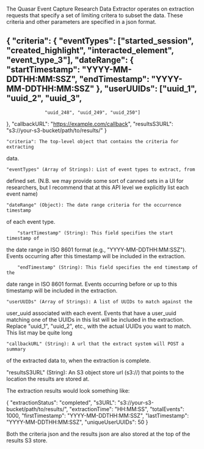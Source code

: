 The Quasar Event Capture Research Data Extractor operates on extraction requests
that specify a set of limiting critera to subset the data. These criteria and other
parameters are specified in a json format.


{
  "criteria": {
    "eventTypes": ["started_session", "created_highlight",
                   "interacted_element", "event_type_3"],
    "dateRange": {
      "startTimestamp": "YYYY-MM-DDTHH:MM:SSZ",
      "endTimestamp": "YYYY-MM-DDTHH:MM:SSZ"
    },
    "userUUIDs": ["uuid_1", "uuid_2", "uuid_3",
 ---
                  "uuid_248", "uuid_249", "uuid_250"]
  },
  "callbackURL": "https://example.com/callback",
  "resultsS3URL": "s3://your-s3-bucket/path/to/results/"
}


    "criteria": The top-level object that contains the criteria for extracting
data.

    "eventTypes" (Array of Strings): List of event types to extract, from
defined set.  (N.B. we may provide some sort of canned sets in a UI for
researchers, but I recommend that at this API level we explicitly list each
event name)

    "dateRange" (Object): The date range criteria for the occurrence timestamp
of each event type.

        "startTimestamp" (String): This field specifies the start timestamp of
the date range in ISO 8601 format (e.g., "YYYY-MM-DDTHH:MM:SSZ"). Events
occurring after this timestamp will be included in the extraction.

        "endTimestamp" (String): This field specifies the end timestamp of the
date range in ISO 8601 format. Events occurring before or up to this timestamp
will be included in the extraction.

    "userUUIDs" (Array of Strings): A list of UUIDs to match against the
user_uuid associated with each event. Events that have a user_uuid matching one
of the UUIDs in this list will be included in the extraction. Replace "uuid_1",
"uuid_2", etc., with the actual UUIDs you want to match. This list may be quite
long

    "callbackURL" (String): A url that the extract system will POST a summary
of the extracted data to, when the extraction is complete. 

   "resultsS3URL" (String): An S3 object store url (s3://) that points to the
location the results are stored at.


The extraction results would look something like:

{
  "extractionStatus": "completed",
  "s3URL": "s3://your-s3-bucket/path/to/results/",
  "extractionTime": "HH:MM:SS",
  "totalEvents": 1000,
  "firstTimestamp": "YYYY-MM-DDTHH:MM:SSZ",
  "lastTimestamp": "YYYY-MM-DDTHH:MM:SSZ",
  "uniqueUserUUIDs": 50
}


Both the criteria json and the results json are also stored at the top of the
results S3 store.
